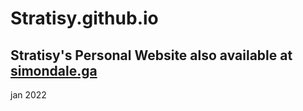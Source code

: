 # Stratisy.github.io
Stratisy's Personal Website also available at [simondale.ga](http://simondale.ga)
-
jan 2022
